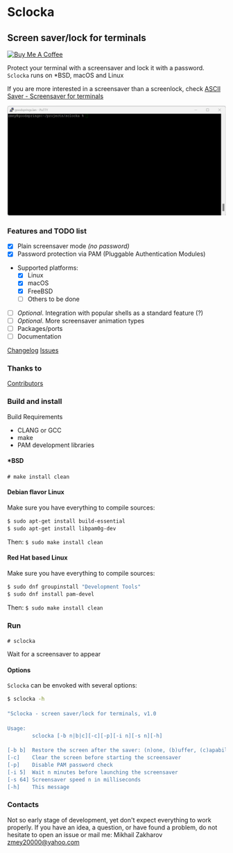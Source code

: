 # Sclocka

## Screen saver/lock for terminals

<a href="https://www.buymeacoffee.com/mezantrop" target="_blank"><img src="https://cdn.buymeacoffee.com/buttons/default-orange.png" alt="Buy Me A Coffee" height="41" width="174"></a>

Protect your terminal with a screensaver and lock it with a password. `Sclocka` runs on *BSD, macOS and Linux

If you are more interested in a screensaver than a screenlock, check [ASCII Saver - Screensaver for terminals](https://gitlab.com/mezantrop/ascsaver)

![Sclocka](sclocka.gif)

### Features and TODO list

- [x] Plain screensaver mode *(no password)*
- [x] Password protection via PAM (Pluggable Authentication Modules)
- Supported platforms:
  - [x] Linux
  - [x] macOS
  - [x] FreeBSD
  - [ ] Others to be done
- [ ] *Optional*. Integration with popular shells as a standard feature (?)
- [ ] *Optional*. More screensaver animation types
- [ ] Packages/ports
- [ ] Documentation

[Changelog](CHANGELOG.md)
[Issues](https://github.com/mezantrop/sclocka/issues)

### Thanks to

[Contributors](CONTRIBUTORS.md)

### Build and install

Build Requirements

- CLANG or GCC
- make
- PAM development libraries

#### *BSD

`# make install clean`

#### Debian flavor Linux

Make sure you have everything to compile sources:

```sh
$ sudo apt-get install build-essential
$ sudo apt-get install libpam0g-dev
```

Then:
`$ sudo make install clean`

#### Red Hat based Linux

Make sure you have everything to compile sources:

```sh
$ sudo dnf groupinstall "Development Tools"
$ sudo dnf install pam-devel
```

Then:
`$ sudo make install clean`

### Run

`# sclocka`

Wait for a screensaver to appear

#### Options

`Sclocka` can be envoked with several options:

```sh
$ sclocka -h

"Sclocka - screen saver/lock for terminals, v1.0

Usage:
        sclocka [-b n|b|c][-c][-p][-i n][-s n][-h]

[-b b]  Restore the screen after the saver: (n)one, (b)uffer, (c)apabilities
[-c]    Clear the screen before starting the screensaver
[-p]    Disable PAM password check
[-i 5]  Wait n minutes before launching the screensaver
[-s 64] Screensaver speed n in milliseconds
[-h]    This message
```

### Contacts

Not so early stage of development, yet don't expect everything to work properly. If you have an idea, a question,
or have found a problem, do not hesitate to open an issue or mail me: Mikhail Zakharov <zmey20000@yahoo.com>
